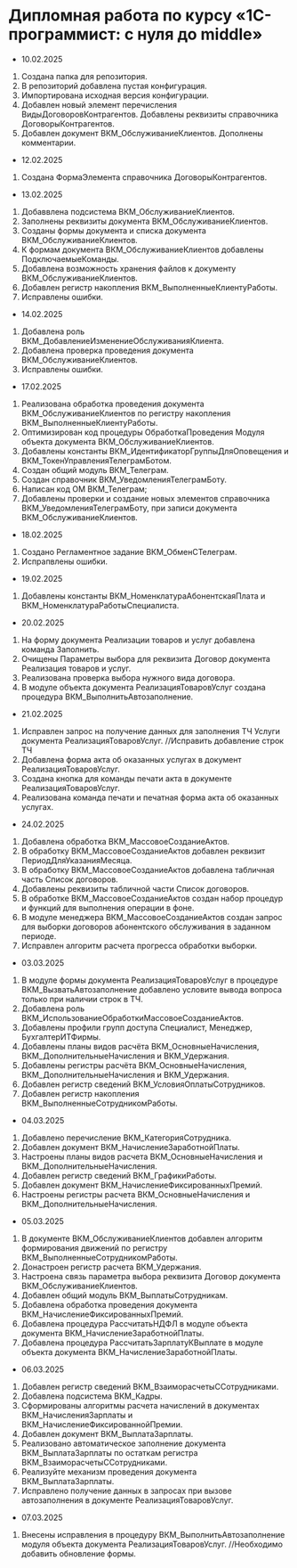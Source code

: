 # Дипломная работа по курсу «1C-программист: с нуля до middle»

* 10.02.2025
  
1. Создана папка для репозитория.
2. В репозиторий добавлена пустая конфигурация.
3. Импортирована исходная версия конфигурации.
4. Добавлен новый элемент перечисления ВидыДоговоровКонтрагентов. Добавлены реквизиты справочника ДоговорыКонтрагентов.
5. Добавлен документ ВКМ_ОбслуживаниеКлиентов. Дополнены комментарии.

* 12.02.2025
  
1. Создана ФормаЭлемента справочника ДоговорыКонтрагентов.

* 13.02.2025

1. Добаввлена подсистема ВКМ_ОбслуживаниеКлиентов.
2. Заполнены реквизиты документа ВКМ_ОбслуживаниеКлиентов.
3. Созданы формы документа и списка документа ВКМ_ОбслуживаниеКлиентов.
4. К формам документа ВКМ_ОбслуживаниеКлиентов добавлены ПодключаемыеКоманды.
5. Добавлена возможность хранения файлов к документу ВКМ_ОбслуживаниеКлиентов.
6. Добавлен регистр накопления ВКМ_ВыполненныеКлиентуРаботы.
7. Исправлены ошибки.

* 14.02.2025
  
1. Добавлена роль ВКМ_ДобавлениеИзменениеОбслуживанияКлиента.
2. Добавлена проверка проведения документа ВКМ_ОбслуживаниеКлиентов.
3. Исправлены ошибки.

* 17.02.2025

1. Реализована обработка проведения документа ВКМ_ОбслуживаниеКлиентов по регистру накопления ВКМ_ВыполненныеКлиентуРаботы.
2. Оптимизирован код процедуры ОбработкаПроведения Модуля объекта документа ВКМ_ОбслуживаниеКлиентов.
3. Добавлены константы ВКМ_ИдентификаторГруппыДляОповещения и ВКМ_ТокенУправленияТелеграмБотом.
4. Создан общий модуль ВКМ_Телеграм.
5. Создан справочник ВКМ_УведомленияТелеграмБоту.
6. Написан код ОМ ВКМ_Телеграм;
7. Добавлены проверки и создание новых элементов справочника ВКМ_УведомленияТелеграмБоту, при записи документа ВКМ_ОбслуживаниеКлиентов.

* 18.02.2025

1. Создано Регламентное задание ВКМ_ОбменСТелеграм.
2. Испрапвлены ошибки.

* 19.02.2025

1. Добавлены константы ВКМ_НоменклатураАбонентскаяПлата и ВКМ_НоменклатураРаботыСпециалиста.

* 20.02.2025

1. На форму документа Реализации товаров и услуг добавлена команда Заполнить.
2. Очищены Параметры выбора для реквизита Договор документа Реализация товаров и услуг.
3. Реализована проверка выбора нужного вида договора.
4. В модуле объекта документа РеализацияТоваровУслуг создана процедура ВКМ_ВыполнитьАвтозаполнение.
   
* 21.02.2025

1. Исправлен запрос на получение данных для заполнения ТЧ Услуги документа РеализацияТоваровУслуг. //Исправить добавление строк ТЧ
2. Добавлена форма акта об оказанных услугах в документ РеализацияТоваровУслуг.
3. Создана кнопка для команды печати акта в документе РеализацияТоваровУслуг.
4. Реализована команда печати и печатная форма акта об оказанных услугах.

* 24.02.2025

1. Добавлена обработка ВКМ_МассовоеСозданиеАктов.
2. В обработку ВКМ_МассовоеСозданиеАктов добавлен реквизит ПериодДляУказанияМесяца.
3. В обработку ВКМ_МассовоеСозданиеАктов добавлена табличная часть Список договоров.
4. Добавлены реквизиты табличной части Список договоров.
5. В обработке ВКМ_МассовоеСозданиеАктов создан набор процедур и функций для выполнения операции в фоне.
6. В модуле менеджера ВКМ_МассовоеСозданиеАктов создан запрос для выборки договоров абонентского обслуживания в заданном периоде.
7. Исправлен алгоритм расчета прогресса обработки выборки.

* 03.03.2025

1. В модуле формы документа РеализацияТоваровУслуг в процедуре ВКМ_ВызватьАвтозаполнение добавлено условите вывода вопроса только при наличии строк в ТЧ.
2. Добавлена роль ВКМ_ИспользованиеОбработкиМассовоеСозданиеАктов.
3. Добавлены профили групп доступа Специалист, Менеджер, БухгалтерИТФирмы.
4. Добавлены планы видов расчёта ВКМ_ОсновныеНачисления, ВКМ_ДополнительныеНачисления и ВКМ_Удержания.
5. Добавлены регистры расчёта ВКМ_ОсновныеНачисления, ВКМ_ДополнительныеНачисления и ВКМ_Удержания.
6. Добавлен регистр сведений ВКМ_УсловияОплатыСотрудников.
7. Добавлен регистр накопления ВКМ_ВыполненныеСотрудникомРаботы.

* 04.03.2025

1. Добавлено перечисление ВКМ_КатегорияСотрудника.
2. Добавлен документ ВКМ_НачислениеЗаработнойПлаты.
3. Настроены планы видов расчета ВКМ_ОсновныеНачисления и ВКМ_ДополнительныеНачисления.
4. Добавлен регистр сведений ВКМ_ГрафикиРаботы.
5. Добавлен документ ВКМ_НачислениеФиксированныхПремий.
6. Настроены регистры расчета ВКМ_ОсновныеНачисления и ВКМ_ДополнительныеНачисления. 

* 05.03.2025

1. В документе ВКМ_ОбслуживаниеКлиентов добавлен алгоритм формирования движений по регистру ВКМ_ВыполненныеСотрудникомРаботы.
2. Донастроен регистр расчета ВКМ_Удержания.
3. Настроена связь параметра выбора реквизита Договор документа ВКМ_ОбслуживаниеКлиентов.
4. Добавлен общий модуль ВКМ_ВыплатыСотрудникам.
5. Добавлена обработка проведения документа ВКМ_НачислениеФиксированныхПремий.
6. Добавлена процедура РассчитатьНДФЛ в модуле объекта документа ВКМ_НачислениеЗаработнойПлаты.
7. Добавлена процедура РассчитатьЗарплатуКВыплате в модуле объекта документа ВКМ_НачислениеЗаработнойПлаты.

* 06.03.2025

1. Добавлен регистр сведений ВКМ_ВзаиморасчетыССотрудниками.
2. Добавлена подсистема ВКМ_Кадры.
3. Сформированы алгоритмы расчета начислений в документах ВКМ_НачисленияЗарплаты и ВКМ_НачислениеФиксированнойПремии.
4. Добавлен документ ВКМ_ВыплатаЗарплаты.
5. Реализовано автоматическое заполнение документа ВКМ_ВыплатаЗарплаты по остаткам регистра ВКМ_ВзаиморасчетыССотрудниками.
6. Реализуйте механизм проведения документа ВКМ_ВыплатаЗарплаты.
7. Исправлено получение данных в запросах при вызове автозаполнения в документе РеализацияТоваровУслуг.

* 07.03.2025
  
1. Внесены исправления в процедуру ВКМ_ВыполнитьАвтозаполнение модуля объекта документа РеализацияТоваровУслуг. //Необходимо добавить обновление формы.